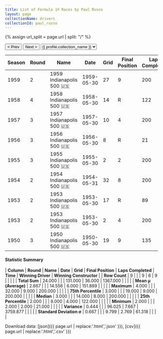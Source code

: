 ```yaml
---
title: List of Formula 1® Races by Paul Russo
layout: page
collectionName: drivers
collectionId: paul_russo
---
```


{% assign url_split = page.url | split: "/" %}
<div id="collection-navigation">
<button onclick="selector.options[selector.selectedIndex-1].value && (window.location = selector.options[selector.selectedIndex-1].value);">&lt; Prev</button>
<button onclick="selector.options[selector.selectedIndex+1].value && (window.location = selector.options[selector.selectedIndex+1].value);">Next &gt;</button>
<select id="selector" onchange="this.options[this.selectedIndex].value && (window.location = this.options[this.selectedIndex].value);">
  {% for collectionId in site.data[page.collectionName].refs %}
    {% if collectionId == page.collectionId %}
      {% assign selected = "selected" %}
    {% else %}
      {% assign selected = "" %}
    {% endif %}
    {% assign profile = site.data[page.collectionName][collectionId].profile %}
    <option value="/f1/{{ page.collectionName }}/{{ collectionId }}/{{ url_split[4] }}" {{ selected }}>{{ profile.collection_name }}</option>
  {% endfor %}
</select>
</div>

| Season | Round | Name | Date | Grid | Final Position | Laps Completed | Time | Winning Driver | Winning Constructor |
|--|--|--|--|--|--|--|--|--|--|
| 1959 | 2 | 1959 Indianapolis 500 🇺🇸 | 1959-05-30 | 27 | 9 | 200 | +4:11.04 | Rodger Ward 🇺🇸 | Watson 🇺🇸 |
| 1958 | 4 | 1958 Indianapolis 500 🇺🇸 | 1958-05-30 | 14 | R | 122 |   | Jimmy Bryan 🇺🇸 | Epperly 🇺🇸 |
| 1957 | 3 | 1957 Indianapolis 500 🇺🇸 | 1957-05-30 | 10 | 4 | 200 | +2:56.86 | Sam Hanks 🇺🇸 | Epperly 🇺🇸 |
| 1956 | 3 | 1956 Indianapolis 500 🇺🇸 | 1956-05-30 | 8 | R | 21 |   | Pat Flaherty 🇺🇸 | Watson 🇺🇸 |
| 1955 | 3 | 1955 Indianapolis 500 🇺🇸 | 1955-05-30 | 2 | 2 | 200 | +2:43.56 | Bob Sweikert 🇺🇸 | Kurtis Kraft 🇺🇸 |
| 1954 | 2 | 1954 Indianapolis 500 🇺🇸 | 1954-05-31 | 32 | 8 | 200 | +5:01.17 | Bill Vukovich 🇺🇸 | Kurtis Kraft 🇺🇸 |
| 1953 | 2 | 1953 Indianapolis 500 🇺🇸 | 1953-05-30 | 17 | R | 89 |   | Bill Vukovich 🇺🇸 | Kurtis Kraft 🇺🇸 |
| 1953 | 2 | 1953 Indianapolis 500 🇺🇸 | 1953-05-30 | 2 | 4 | 200 | +4:39.24 | Bill Vukovich 🇺🇸 | Kurtis Kraft 🇺🇸 |
| 1950 | 3 | 1950 Indianapolis 500 🇺🇸 | 1950-05-30 | 19 | 9 | 135 |   | Johnnie Parsons 🇺🇸 | Kurtis Kraft 🇺🇸 |

#### Statistic Summary

| **Column** | **Round** | **Name** | **Date** | **Grid** | **Final Position** | **Laps Completed** | **Time** | **Winning Driver** | **Winning Constructor** |
| **Row Count** | 9 |  |  | 9 | 6 | 9 |  |  |  |
| **Total Sum** | 24.000 |  |  | 131.000 | 36.000 | 1367.000 |  |  |  |
| **Mean μ (Average)** | 2.667 |  |  | 14.556 | 6.000 | 151.889 |  |  |  |
| **Maximum** | 4.000 |  |  | 32.000 | 9.000 | 200.000 |  |  |  |
| **75th Percentile** | 3.000 |  |  | 19.000 | 9.000 | 200.000 |  |  |  |
| **Median** | 3.000 |  |  | 14.000 | 8.000 | 200.000 |  |  |  |
| **25th Percentile** | 2.000 |  |  | 8.000 | 4.000 | 122.000 |  |  |  |
| **Minimum** | 2.000 |  |  | 2.000 | 2.000 | 21.000 |  |  |  |
| **Variance** | 0.444 |  |  | 96.025 | 7.667 | 3759.877 |  |  |  |
| **Standard Deviation σ** | 0.667 |  |  | 9.799 | 2.769 | 61.318 |  |  |  |

Download data: [json]({{ page.url | replace:'.html','.json' }}), [csv]({{ page.url | replace:'.html','.csv' }})
